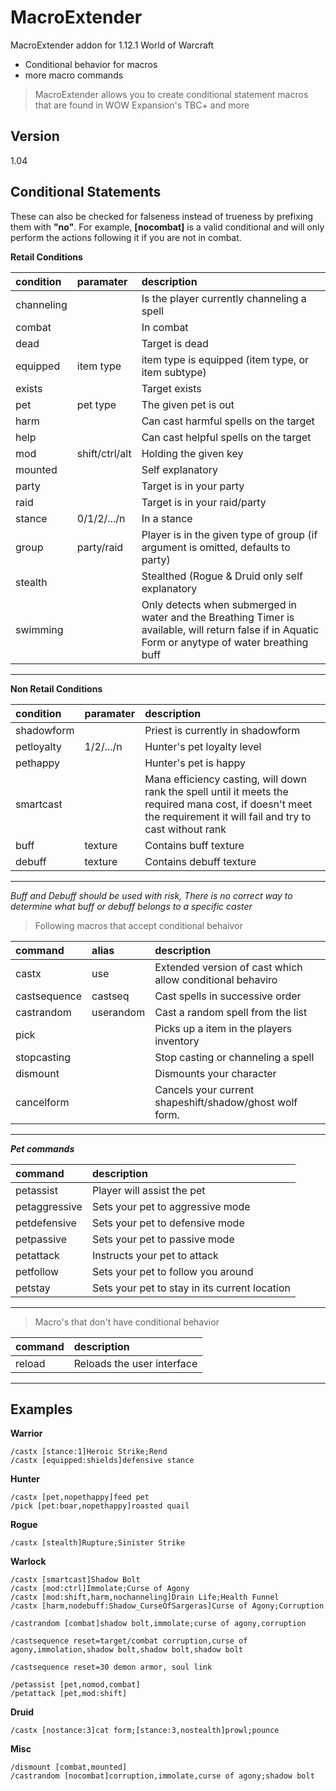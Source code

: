MacroExtender
=============

MacroExtender addon for 1.12.1 World of Warcraft

  - Conditional behavior for macros
  - more macro commands

> MacroExtender allows you to create conditional statement macros that are found in WOW Expansion's TBC+ and more

Version
----
1.04

Conditional Statements
-----------
These can also be checked for falseness instead of trueness by prefixing them with **"no"**. For example, **[nocombat]** is a valid conditional and will only perform the actions following it if you are not in combat.

**Retail Conditions**

condition|paramater|description
:--|:--|:--|
channeling||Is the player currently channeling a spell
combat||In combat
dead||Target is dead
equipped|item type|item type is equipped (item type, or item subtype)
exists||Target exists
pet|pet type|The given pet is out
harm||Can cast harmful spells on the target
help||Can cast helpful spells on the target
mod|shift/ctrl/alt|Holding the given key
mounted||Self explanatory
party||Target is in your party
raid||Target is in your raid/party
stance|0/1/2/.../n|In a stance
group|party/raid|Player is in the given type of group (if argument is omitted, defaults to party)
stealth||Stealthed (Rogue & Druid only self explanatory
swimming||Only detects when submerged in water and the Breathing Timer is available, will return false if in Aquatic Form or anytype of water breathing buff
---
**Non Retail Conditions**

condition|paramater|description
:--|:--|:--|
shadowform||Priest is currently in shadowform
petloyalty|1/2/.../n|Hunter's pet loyalty level
pethappy||Hunter's pet is happy
smartcast||Mana efficiency casting, will down rank the spell until it meets the required mana cost, if doesn't meet the requirement it will fail and try to cast without rank
buff|texture|Contains buff texture
debuff|texture|Contains debuff texture
---

*Buff and Debuff should be used with risk, There is no correct way to determine what buff or debuff belongs to a specific caster*

> Following macros that accept conditional behaivor

command|alias|description
:--|:--|:--
castx|use|Extended version of cast which allow conditional behaviro
castsequence|castseq|Cast spells in successive order
castrandom|userandom|Cast a random spell from the list 
pick||Picks up a item in the players inventory
stopcasting||Stop casting or channeling a spell
dismount||Dismounts your character
cancelform||Cancels your current shapeshift/shadow/ghost wolf form.
---
___Pet commands___

command|description
:--|:--
petassist|Player will assist the pet
petaggressive|Sets your pet to aggressive mode
petdefensive|Sets your pet to defensive mode
petpassive|Sets your pet to passive mode
petattack|Instructs your pet to attack
petfollow|Sets your pet to follow you around
petstay|Sets your pet to stay in its current location
---

> Macro's that don't have conditional behavior

command|description
:--|:--
reload|Reloads the user interface
---
Examples
-----------
__Warrior__
```
/castx [stance:1]Heroic Strike;Rend
/castx [equipped:shields]defensive stance
```

__Hunter__
```
/castx [pet,nopethappy]feed pet
/pick [pet:boar,nopethappy]roasted quail
```

__Rogue__
```
/castx [stealth]Rupture;Sinister Strike
```

__Warlock__
```
/castx [smartcast]Shadow Bolt
/castx [mod:ctrl]Immolate;Curse of Agony
/castx [mod:shift,harm,nochanneling]Drain Life;Health Funnel
/castx [harm,nodebuff:Shadow_CurseOfSargeras]Curse of Agony;Corruption

/castrandom [combat]shadow bolt,immolate;curse of agony,corruption

/castsequence reset=target/combat corruption,curse of agony,immolation,shadow bolt,shadow bolt,shadow bolt

/castsequence reset=30 demon armor, soul link

/petassist [pet,nomod,combat]
/petattack [pet,mod:shift]
```

__Druid__
```
/castx [nostance:3]cat form;[stance:3,nostealth]prowl;pounce
```

__Misc__
```
/dismount [combat,mounted]
/castrandom [nocombat]corruption,immolate,curse of agony;shadow bolt
```